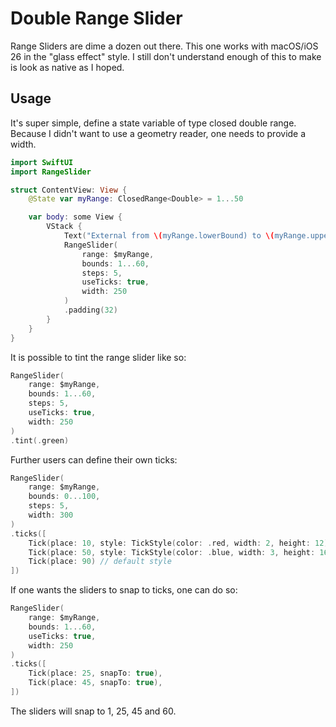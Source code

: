 # Double Range Slider

Range Sliders are dime a dozen out there. This one works with macOS/iOS 26 in the "glass effect" style. I still don't understand enough of this to make is look as native as I hoped.

## Usage

It's super simple, define a state variable of type closed double range. Because I didn't want to use a geometry reader, one needs to provide a width.

```swift
import SwiftUI
import RangeSlider

struct ContentView: View {
    @State var myRange: ClosedRange<Double> = 1...50

    var body: some View {
        VStack {
            Text("External from \(myRange.lowerBound) to \(myRange.upperBound)")
            RangeSlider(
                range: $myRange,
                bounds: 1...60,
                steps: 5,
                useTicks: true,
                width: 250
            )
            .padding(32)
        }
    }
}
```

It is possible to tint the range slider like so:

```swift
RangeSlider(
    range: $myRange,
    bounds: 1...60,
    steps: 5,
    useTicks: true,
    width: 250
)
.tint(.green)
```

Further users can define their own ticks:

```swift
RangeSlider(
    range: $myRange,
    bounds: 0...100,
    steps: 5,
    width: 300
)
.ticks([
    Tick(place: 10, style: TickStyle(color: .red, width: 2, height: 12)),
    Tick(place: 50, style: TickStyle(color: .blue, width: 3, height: 16)),
    Tick(place: 90) // default style
])
```

If one wants the sliders to snap to ticks, one can do so:

```swift
RangeSlider(
    range: $myRange,
    bounds: 1...60,
    useTicks: true,
    width: 250
)
.ticks([
    Tick(place: 25, snapTo: true),
    Tick(place: 45, snapTo: true),
])
```

The sliders will snap to 1, 25, 45 and 60.
